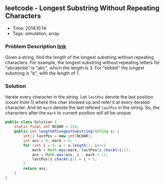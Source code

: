 ## leetcode - Longest Substring Without Repeating Characters
- Time: 2014.10.14
- Tags: simulation, array

### Problem Description [link][1]
Given a string, find the length of the longest substring without repeating characters. For example, the longest substring without repeating letters for "abcabcbb" is "abc", which the length is 3. For "bbbbb" the longest substring is "b", with the length of 1.

### Solution
Iterate every character in the string. Let `lastPos` denote the last position (count from 1) where this char showed up and refer it at every iterated character. And let `mark` denote the last refered `lastPos` in the string. So, the characters after the `mark` to current position will all be unique. 

```java
public class Solution {
	static final int NCHAR = 256;
    public int lengthOfLongestSubstring(String s) {
    	int[] lastPos = new int[NCHAR];
 		int ans = 0, mark = 0;
 		for (int i = 0; i < s.length(); i++){
			mark = Math.max(mark, lastPos[s.charAt(i)]);
			ans = Math.max(ans, i - mark + 1);
			lastPos[s.charAt(i)] = i + 1;
 		}
 		return ans;
    }
}
```

[1]: https://oj.leetcode.com/problems/longest-substring-without-repeating-characters/ "longest-substring-without-repeating-characters"

